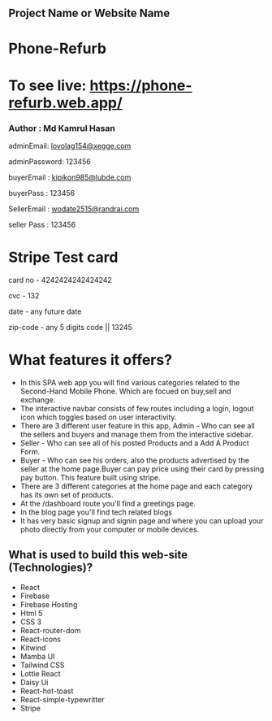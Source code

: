 ## Project Name or Website Name

# Phone-Refurb

# To see live: https://phone-refurb.web.app/

### Author : Md Kamrul Hasan

adminEmail: lovolag154@xegge.com

adminPassword: 123456

buyerEmail : kipikon985@lubde.com


buyerPass : 123456


SellerEmail : wodate2515@randrai.com


seller Pass : 123456

# Stripe Test card

card no - 4242424242424242

cvc - 132 

date - any future date

zip-code - any 5 digits code || 13245

# What features it offers?

- In this SPA web app you will find various categories related to the Second-Hand Mobile Phone. Which are focued on buy,sell and exchange.
- The interactive navbar consists of few routes including a login, logout icon which toggles based on user interactivity.
- There are 3 different user feature in this app, Admin - Who can see all the sellers and buyers and manage them from the interactive sidebar.
- Seller - Who can see all of his posted Products and a Add A Product Form.
- Buyer - Who can see his orders, also the products advertised by the seller at the home page.Buyer can pay price using their card by pressing pay button. This feature built using stripe.
- There are 3 different categories at the home page and each category has its own set of products.
- At the /dashboard route you'll find a greetings page.
- In the blog page you'll find tech related blogs
- It has very basic signup and signin page and where you can upload your photo directly from your computer or mobile devices.

## What is used to build this web-site (Technologies)?

- React
- Firebase
- Firebase Hosting
- Html 5
- CSS 3
- React-router-dom
- React-icons
- Kitwind
- Mamba UI
- Tailwind CSS
- Lottie React
- Daisy Ui
- React-hot-toast
- React-simple-typewritter
- Stripe
